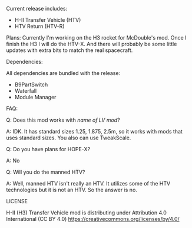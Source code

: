 Current release includes:

- H-II Transfer Vehicle (HTV)
- HTV Return (HTV-R)


Plans:
Currently I'm working on the H3 rocket for McDouble's mod. Once I finish the H3 I will do the HTV-X. And  there will probably be some little updates with extra bits to match the real spacecraft.


Dependencies:

All dependencies are bundled with the release:

- B9PartSwitch
- Waterfall
- Module Manager




FAQ:


Q: Does this mod works with *name of LV mod*?

A: IDK. It has standard sizes 1.25, 1.875, 2.5m, so it works with mods that uses standard sizes. You also can use TweakScale.


Q: Do you have plans for HOPE-X?

A: No


Q: Will you do the manned HTV?

A: Well, manned HTV isn't really an HTV. It utilizes some of the HTV technologies but it is not an HTV. So the answer is no.




LICENSE

H-II (H3) Transfer Vehicle mod is distributing under Attribution 4.0 International (CC BY 4.0) https://creativecommons.org/licenses/by/4.0/
